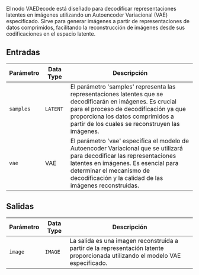 
El nodo VAEDecode está diseñado para decodificar representaciones latentes en imágenes utilizando un Autoencoder Variacional (VAE) especificado. Sirve para generar imágenes a partir de representaciones de datos comprimidos, facilitando la reconstrucción de imágenes desde sus codificaciones en el espacio latente.

## Entradas

| Parámetro | Data Type | Descripción |
|-----------|-------------|-------------|
| `samples` | `LATENT`    | El parámetro 'samples' representa las representaciones latentes que se decodificarán en imágenes. Es crucial para el proceso de decodificación ya que proporciona los datos comprimidos a partir de los cuales se reconstruyen las imágenes. |
| `vae`     | VAE       | El parámetro 'vae' especifica el modelo de Autoencoder Variacional que se utilizará para decodificar las representaciones latentes en imágenes. Es esencial para determinar el mecanismo de decodificación y la calidad de las imágenes reconstruidas. |

## Salidas

| Parámetro | Data Type | Descripción |
|-----------|-------------|-------------|
| `image`   | `IMAGE`     | La salida es una imagen reconstruida a partir de la representación latente proporcionada utilizando el modelo VAE especificado. |
